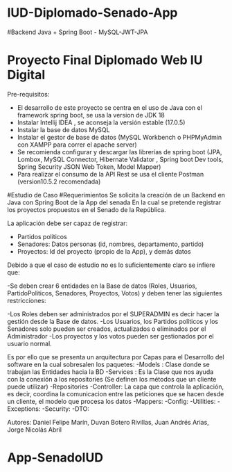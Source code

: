 # IUD-Diplomado-Senado-App

#Backend Java + Spring Boot - MySQL-JWT-JPA

# Proyecto Final Diplomado Web IU Digital

Pre-requisitos:
- El desarrollo de este proyecto se centra en el uso de Java con el framework spring boot, se usa la version de JDK 18
- Instalar Intellij IDEA , se aconseja la versión estable (17.0.5)
- Instalar la base de datos MySQL
- Instalar el gestor de base de datos (MySQL Workbench o PHPMyAdmin con XAMPP para correr el apache server) 
- Se recomienda configurar y descargar las librerías de spring boot (JPA, Lombox, MySQL Connector, Hibernate Validator , Spring boot Dev tools, Spring Security JSON Web Token, Model Mapper)
- Para realizar el consumo de la API Rest se usa el cliente Postman (version10.5.2 recomendada)

#Estudio de Caso
#Requerimientos
Se solicita la creación de un Backend en Java con Spring Boot de la App del senada
En la cual se pretende  registrar los proyectos propuestos en el Senado de la República. 

La aplicación debe ser capaz de registrar:
- Partidos políticos
- Senadores: Datos personas (id, nombres, departamento, partido)
- Proyectos: Id del proyecto (propio de la App), y demás datos


Debido a que el caso de estudio no es lo suficientemente claro se infiere que:


-Se deben crear 6 entidades en la Base de datos (Roles, Usuarios, PartidoPoliticos, Senadores, Proyectos, Votos) y deben tener las siguientes restricciones:

-Los Roles deben ser administrados por el SUPERADMIN es decir hacer la gestión desde la Base de datos.
-Los Usuarios, los Partidos políticos y los Senadores solo pueden ser creados, actualizados o eliminados por el Administrador 
-Los proyectos y los votos pueden ser gestionados por el usuario normal.

Es por ello que se presenta un arquitectura por Capas para el Desarrollo del software en la cual sobresalen los paquetes:
-Models : Clase donde se trabajan las Entidades hacia la BD
-Services : Es la Clase que nos ayuda con la conexión a los repositories (Se definen los métodos que un cliente puede utilizar)
-Repositories
-Controller: La capa que controla la aplicación, es decir, coordina la comunicacion entre las peticiones que se hacen desde un cliente, el modelo que procesa los datos
-Mappers:
-Config:
-Utilities:
-Exceptions:
-Security:
-DTO:



Autores: Daniel Felipe Marín, Duvan Botero Rivillas, Juan Andrés Arias, Jorge Nicolás Abril
# App-SenadoIUD
